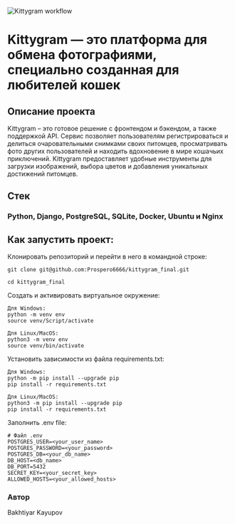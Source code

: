 ![Kittygram workflow](https://github.com/Prospero6666/kittygram_final/actions/workflows/main.yml/badge.svg)

#  Kittygram — это платформа для обмена фотографиями, специально созданная для любителей кошек

## Описание проекта

Kittygram – это готовое решение с фронтендом и бэкендом, а также поддержкой API. Сервис позволяет пользователям регистрироваться и делиться очаровательными снимками своих питомцев, просматривать фото других пользователей и находить вдохновение в мире кошачьих приключений. Kittygram предоставляет удобные инструменты для загрузки изображений, выбора цветов и добавления уникальных достижений питомцев.

## Стек

### Python, Django, PostgreSQL, SQLite, Docker, Ubuntu и Nginx

## Как запустить проект:

Клонировать репозиторий и перейти в него в командной строке:
```
git clone git@github.com:Prospero6666/kittygram_final.git
```
```
cd kittygram_final
```
Cоздать и активировать виртуальное окружение:
```
Для Windows:
python -m venv env
source venv/Script/activate

Для Linux/MacOS:
python3 -m venv env
source venv/bin/activate
```
Установить зависимости из файла requirements.txt:
```
Для Windows:
python -m pip install --upgrade pip
pip install -r requirements.txt

Для Linux/MacOS:
python3 -m pip install --upgrade pip
pip install -r requirements.txt
```
Заполнить .env file:
```
# Файл .env
POSTGRES_USER=<your_user_name>
POSTGRES_PASSWORD=<your_password>
POSTGRES_DB=<your_db_name>
DB_HOST=<db_name>
DB_PORT=5432
SECRET_KEY=<your_secret_key>
ALLOWED_HOSTS=<your_allowed_hosts>
```
### Автор
Bakhtiyar Kayupov